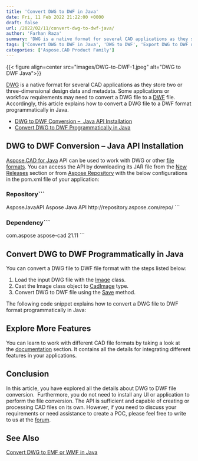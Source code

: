 ```yaml
---
title: 'Convert DWG to DWF in Java'
date: Fri, 11 Feb 2022 21:22:00 +0000
draft: false
url: /2022/02/11/convert-dwg-to-dwf-java/
author: 'Farhan Raza'
summary: 'DWG is a native format for several CAD applications as they store two or three-dimensional design data and metadata. Some applications or workflow requirements may need to convert a DWG file to a DWF file. Accordingly, this article explains how to **convert a DWG file to a DWF format programmatically in Java.**'
tags: ['Convert DWG to DWF in Java', 'DWG to DWF', 'Export DWG to DWF using Java']
categories: ['Aspose.CAD Product Family']
---
```




{{< figure align=center src="images/DWG-to-DWF-1.jpeg" alt="DWG to DWF Java">}}


[DWG][1] is a native format for several CAD applications as they store two or three-dimensional design data and metadata. Some applications or workflow requirements may need to convert a DWG file to a [DWF][2] file. Accordingly, this article explains how to convert a DWG file to a DWF format programmatically in Java.

*   [DWG to DWF Conversion –  Java API Installation][3]
*   [Convert DWG to DWF Programmatically in Java][4]

## DWG to DWF Conversion – Java API Installation

[Aspose.CAD for Java][5] API can be used to work with DWG or other [file formats][6]. You can access the API by downloading its JAR file from the [New Releases][7] section or from [Aspose Repository][8] with the below configurations in the pom.xml file of your application:

### Repository```
<repositories>
    <repository>
        <id>AsposeJavaAPI</id>
        <name>Aspose Java API</name>
        <url>http://repository.aspose.com/repo/</url>
    </repository>
</repositories>
```

### Dependency```
 <dependencies>
    <dependency>
        <groupId>com.aspose</groupId>
        <artifactId>aspose-cad</artifactId>
        <version>21.11</version>        
   </dependency>
</dependencies>
```

## Convert DWG to DWF Programmatically in Java

You can convert a DWG file to DWF file format with the steps listed below:

1.  Load the input DWG file with the [Image][9] class.
2.  Cast the Image class object to [CadImage][10] type.
3.  Convert DWG to DWF file using the [Save][11] method.

The following code snippet explains how to convert a DWG file to DWF format programmatically in Java:



## Explore More Features

You can learn to work with different CAD file formats by taking a look at the [documentation][12] section. It contains all the details for integrating different features in your applications.

## Conclusion

In this article, you have explored all the details about DWG to DWF file conversion.  Furthermore, you do not need to install any UI or application to perform the file conversion. The API is sufficient and capable of creating or processing CAD files on its own. However, if you need to discuss your requirements or need assistance to create a POC, please feel free to write to us at the [forum][13].

## See Also

[Convert DWG to EMF or WMF in Java][14]




[1]: https://docs.fileformat.com/cad/dwg/
[2]: https://docs.fileformat.com/cad/dwf/
[3]: https://blog.aspose.com/2021/11/23/dwg-to-svg-java/#section1
[4]: https://blog.aspose.com/2021/11/23/dwg-to-svg-java/#section2
[5]: https://products.aspose.com/cad/java
[6]: https://docs.aspose.com/cad/java/supported-file-formats/
[7]: https://downloads.aspose.com/cad/java
[8]: https://repository.aspose.com/webapp/#/artifacts/browse/tree/General/repo/com/aspose/aspose-cad
[9]: https://apireference.aspose.com/cad/java/com.aspose.cad/Image
[10]: https://apireference.aspose.com/cad/java/com.aspose.cad.fileformats.cad/CadImage
[11]: https://apireference.aspose.com/cad/java/com.aspose.cad/Image#save-java.lang.String-com.aspose.cad.ImageOptionsBase-
[12]: https://docs.aspose.com/cad/net/
[13]: https://forum.aspose.com/c/cad
[14]: https://blog.aspose.com/2022/01/17/convert-dwg-to-emf-wmf-java/




